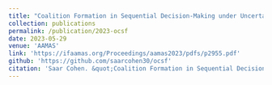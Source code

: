 ```yaml
---
title: "Coalition Formation in Sequential Decision-Making under Uncertainty (Doctoral Consortium)"
collection: publications
permalink: /publication/2023-ocsf
date: 2023-05-29
venue: 'AAMAS'
link: 'https://ifaamas.org/Proceedings/aamas2023/pdfs/p2955.pdf'
github: 'https://github.com/saarcohen30/ocsf'
citation: 'Saar Cohen. &quot;Coalition Formation in Sequential Decision-Making under Uncertainty (Doctoral Consortium).&quot; <i>In AAMAS 2023: Proceedings of the 22nd International Conference on Autonomous Agents and Multiagent Systems</i>, 2023.'
---
```

